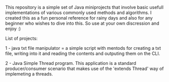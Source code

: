 This repository is a simple set of Java miniprojects that involve basic usefull implementations of various commonly used methods and algorithms. I created this as a fun personal reference for rainy days and also for any beginner who wishes to dive into this. So use at your own discression and enjoy :)

List of projects:

1 - java txt file manipulator = a simple script with mentods for creating a txt file, writing into it and reading the contents and outputing them on the CLI.

2 - Java Simple Thread program. This application is a standard producer/consumer scenario that makes use of the 'extends Thread' way of implemeting a threads.
